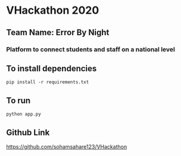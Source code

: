 # VHackathon 2020

## Team Name: Error By Night
### Platform to connect students and staff on a national level

## To install dependencies
```
pip install -r requirements.txt
```

## To run
```
python app.py
```

## Github Link

https://github.com/sohamsahare123/VHackathon
